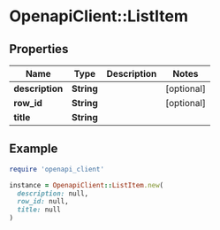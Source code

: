 # OpenapiClient::ListItem

## Properties

| Name | Type | Description | Notes |
| ---- | ---- | ----------- | ----- |
| **description** | **String** |  | [optional] |
| **row_id** | **String** |  | [optional] |
| **title** | **String** |  |  |

## Example

```ruby
require 'openapi_client'

instance = OpenapiClient::ListItem.new(
  description: null,
  row_id: null,
  title: null
)
```

